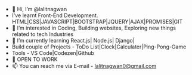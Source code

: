 - 👋 Hi, I’m @lalitnagwan
- I've learnt Front-End Development. HTML|CSS|JAVASCRIPT|BOOTSTRAP|JQUERY|AJAX|PROMISES|GIT
- 👀 I’m interested in Coding, Building websites, Exploring new things related to tech Industries
- 🌱 I’m currently learning React.js| Node.js| Django|
- Build couple of Projects - ToDo List|Clock|Calculater|Ping-Pong-Game
- Tools - VS Code|Codezen|Github
- 💞️ OPEN TO WORK
- 📫 You can reach me via E-mail - lalitnagwan0@gmail.com

<!---
lalitnagwan/lalitnagwan is a ✨ special ✨ repository because its `README.md` (this file) appears on your GitHub profile.
You can click the Preview link to take a look at your changes.
--->
